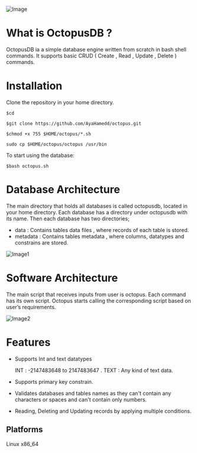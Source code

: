 ![Image](https://github.com/AyaHamedd/OctopusDB/blob/main/images/octopusdb.jpeg)

# What is OctopusDB ?

OctopusDB ia a simple database engine written from scratch in bash shell commands. It supports basic CRUD ( Create , Read , Update , Delete ) commands.

# Installation
Clone the repository in your home directory.

`$cd`

`$git clone https://github.com/AyaHamedd/octopus.git`

`$chmod +x 755 $HOME/octopus/*.sh`

`sudo cp $HOME/octopus/octopus /usr/bin`


To start using the database:

`$bash octopus.sh`


# Database Architecture
The main directory that holds all databases is called octopusdb, located in your home directory. Each database has a directory under  octopusdb with its name. Then each database has two directories;
- data : Contains tables data files , where records of each table is stored.
- metadata : Contains tables metadata , where columns, datatypes and constrains are stored.

![Image1](https://github.com/AyaHamedd/OctopusDB/blob/main/images/dbArchitectue.png)

# Software Architecture
The main script that receives inputs from user is octopus. Each command has its own script. Octopus starts calling the corresponding script based on user’s requirements.

![Image2](https://github.com/AyaHamedd/OctopusDB/blob/main/images/swArchitecture.png)

# Features
- Supports Int and text datatypes

    INT : -2147483648 to 2147483647
.
    TEXT : Any kind of text data.

- Supports primary key constrain.
- Validates databases and tables names as they can't contain any characters or spaces and can't contain only numbers. 
- Reading, Deleting and Updating records by applying multiple conditions.

## Platforms
Linux x86_64


